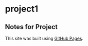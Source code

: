 # project1
## Notes for Project 
This site was built using [GitHub Pages](https://pages.github.com/).

